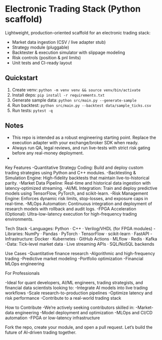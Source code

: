 # Electronic Trading Stack (Python scaffold)

Lightweight, production-oriented scaffold for an electronic trading stack:
- Market data ingestion (CSV / live adapter stub)
- Strategy module (pluggable)
- Backtester & execution simulator with slippage modeling
- Risk controls (position & pnl limits)
- Unit tests and CI-ready layout

## Quickstart
1. Create venv: `python -m venv venv && source venv/bin/activate`
2. Install deps: `pip install -r requirements.txt`
3. Generate sample data: `python src/main.py --generate-sample`
4. Run backtest: `python src/main.py --backtest data/sample_ticks.csv`
5. Run tests: `pytest -q`

## Notes
- This repo is intended as a robust engineering starting point. Replace the execution adapter with your exchange/broker SDK when ready.
- Always run QA, legal reviews, and run live-tests with strict risk gating before any real-money deployment.
- 
Key Features
-Quantitative Strategy Coding: Build and deploy custom trading strategies using Python and C++ modules.
-Backtesting & Simulation Engine: High-fidelity backtests that maintain live-to-historical parity.
-Market Data Pipeline: Real-time and historical data ingestion with latency-optimized streaming.
-AI/ML Integration: Train and deploy predictive models using TensorFlow, PyTorch, and scikit-learn.
-Risk Management Engine: Enforces dynamic risk limits, stop-losses, and exposure caps in real-time.
-MLOps Automation: Continuous integration and deployment of research models with rollback and audit logs.
-FPGA Acceleration (Optional): Ultra-low-latency execution for high-frequency trading environments.

Tech Stack
-Languages: Python · C++ · Verilog/VHDL (for FPGA modules)
-Libraries: NumPy · Pandas · PyTorch · TensorFlow · scikit-learn · FastAPI
-Infrastructure: Docker · Kubernetes · GitHub Actions · MLflow · Redis · Kafka
-Data: Tick-level market data · Live streaming APIs · SQL/NoSQL backends

Use Cases
-Quantitative finance research
-Algorithmic and high-frequency trading
-Predictive market modeling
-Portfolio optimization
-Financial MLOps engineering

For Professionals

-Ideal for quant developers, AI/ML engineers, trading strategists, and financial data scientists looking to:
-Integrate AI models into live trading workflows
-Scale research-to-production pipelines
-Optimize latency and risk performance
-Contribute to a real-world trading stack

How to Contribute
-We’re actively seeking contributors skilled in:
-Market-data engineering
-Model deployment and optimization
-MLOps and CI/CD automation
-FPGA or low-latency infrastructure

Fork the repo, create your module, and open a pull request. Let’s build the future of AI-driven trading together.
